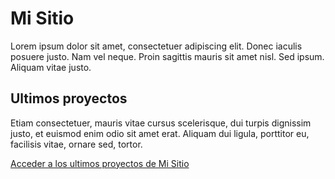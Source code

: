 <!DOCTYPE html> 

<head>
<title>Mi sitio</title>
</head>

<body>

<h1> Mi Sitio </h1>
<p> Lorem ipsum dolor sit amet, consectetuer adipiscing elit. Donec iaculis posuere justo. 
Nam vel neque. Proin sagittis mauris sit amet nisl. Sed ipsum. Aliquam vitae justo.</p>

<h2>Ultimos proyectos</h2>
<p>Etiam consectetuer, mauris vitae cursus scelerisque, dui turpis dignissim justo, 
et euismod enim odio sit amet erat. Aliquam dui ligula, porttitor eu, facilisis vitae, ornare sed, tortor.</p>

<p><a href="Documentos/Indice.html"> Acceder a los ultimos proyectos de Mi Sitio</a></p>

</body>
</html>
